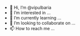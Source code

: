 - 👋 Hi, I’m @vipulbaria
- 👀 I’m interested in ...
- 🌱 I’m currently learning ...
- 💞️ I’m looking to collaborate on ...
- 📫 How to reach me ...

<!---
vipulbaria/vipulbaria is a ✨ special ✨ repository because its `README.md` (this file) appears on your GitHub profile.
You can click the Preview link to take a look at your changes.
--->

